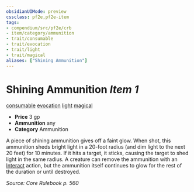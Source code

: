 ```yaml
---
obsidianUIMode: preview
cssclass: pf2e,pf2e-item
tags:
- compendium/src/pf2e/crb
- item/category/ammunition
- trait/consumable
- trait/evocation
- trait/light
- trait/magical
aliases: ["Shining Ammunition"]
---
```

# Shining Ammunition *Item 1*  
[consumable](../../../Rules/traits/consumable.md)  [evocation](../../../Rules/traits/evocation.md)  [light](../../../Rules/traits/light.md)  [magical](../../../Rules/traits/magical.md)  

- **Price** 3 gp
- **Ammunition** any
- **Category** Ammunition

A piece of shining ammunition gives off a faint glow. When shot, this ammunition sheds bright light in a 20-foot radius (and dim light to the next 20 feet) for 10 minutes. If it hits a target, it sticks, causing the target to shed light in the same radius. A creature can remove the ammunition with an [Interact](../../../Rules/actions/interact.md) action, but the ammunition itself continues to glow for the rest of the duration or until destroyed.

*Source: Core Rulebook p. 560*